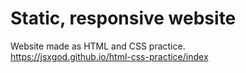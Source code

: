 # Static, responsive website
Website made as HTML and CSS practice.
<br/>
https://jsxgod.github.io/html-css-practice/index
